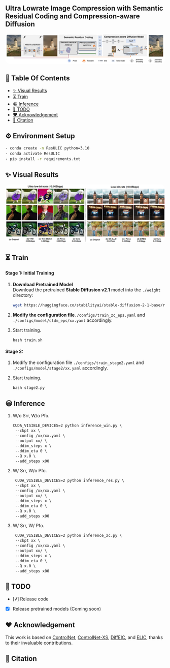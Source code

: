 ## Ultra Lowrate Image Compression with Semantic Residual Coding and Compression-aware Diffusion



<p align="center">
    <img src="./fig/arc.png" style="border-radius: 15px"><br>
</p>

## :book: Table Of Contents
- [✨ Visual Results](#visual_results)
- [⏳ Train](#computer-train)
- [😀 Inference](#inference)
- [🌊 TODO](#todo)
- [❤ Acknowledgement](#acknowledgement)
- [🙇‍ Citation](#cite)


## ⚙️ Environment Setup

```bash
- conda create -n ResULIC python=3.10
- conda activate ResULIC
- pip install -r requirements.txt
```

## <a name="Visual Results"></a>✨ Visual Results
<p align="center">
    <img src="./fig/visual.png" style="border-radius: 15px"><br>
</p>

## <a name="train"></a>⏳ Train

#### Stage 1: Initial Training

1. **Download Pretrained Model**  
   Download the pretrained **Stable Diffusion v2.1** model into the `./weight` directory:
   ```bash
   wget https://huggingface.co/stabilityai/stable-diffusion-2-1-base/resolve/main/v2-1_512-ema-pruned.ckpt --no-check-certificate -P ./weight

2. **Modify the configuration file**`./configs/train_zc_eps.yaml` and `./configs/model/cldm_eps/xx.yaml` accordingly.

3. Start training.
   ```
   bash train.sh 
   ```
#### Stage 2: 

1. Modify the configuration file `./configs/train_stage2.yaml` and `./configs/model/stage2/xx.yaml` accordingly.

2. Start training.
   ```
   bash stage2.py 
   ```

## <a name="inference"></a>😀 Inference
 
<!-- 2. Download the pre-trained weights .

-->
   
1. W/o Srr, W/o Pfo.

   ```
   CUDA_VISIBLE_DEVICES=2 python inference_win.py \
    --ckpt xx \
    --config /xx/xx.yaml \
    --output xx/ \
    --ddim_steps x \
    --ddim_eta 0 \
    --Q x.0 \
    --add_steps x00
   ```

2. W/ Srr, W/o Pfo.
   ```
    CUDA_VISIBLE_DEVICES=2 python inference_res.py \
    --ckpt xx \
    --config /xx/xx.yaml \
    --output xx/ \
    --ddim_steps x \
    --ddim_eta 0 \
    --Q x.0 \
    --add_steps x00
    ```

3. W/ Srr, W/ Pfo.
   ```
    CUDA_VISIBLE_DEVICES=2 python inference_zc.py \
    --ckpt xx \
    --config /xx/xx.yaml \
    --output xx/ \
    --ddim_steps x \
    --ddim_eta 0 \
    --Q x.0 \
    --add_steps x00
    ```

## <a name="todo"></a>🌊 TODO
- [√] Release code
- [x] Release pretrained models (Coming soon)

## <a name="acknowledgement">❤ Acknowledgement
This work is based on [ControlNet](https://github.com/lllyasviel/ControlNet), [ControlNet-XS](https://github.com/vislearn/ControlNet-XS), [DiffEIC](https://github.com/huai-chang/DiffEIC), and [ELIC](https://github.com/JiangWeibeta/ELIC), thanks to their invaluable contributions.

## <a name="cite"></a>🙇‍ Citation


